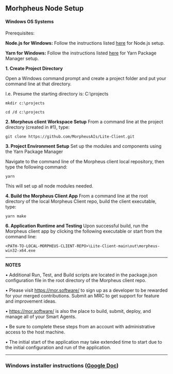 ## Morhpheus Node Setup

#### Windows OS Systems

Prerequisites:

**Node.js for Windows:**
Follow the instructions listed [here](https://phoenixnap.com/kb/install-node-js-npm-on-windows) for Node.js setup.


**Yarn for Windows:**
Follow the instructions listed [here](https://phoenixnap.com/kb/yarn-windows) for Yarn Package Manager setup.


**1. Create Project Directory**

Open a Windows command prompt and create a project folder and put your command line at that directory.
  
I.e. Presume the starting directory is: C:\projects
```
mkdir c:\projects

cd /d c:\projects
```

**2. Morpheus client Workspace Setup**
From a command line at the project directory (created in #1), type:
```
git clone https://github.com/MorpheusAIs/Lite-Client.git
```
**3. Project Environment Setup**
Set up the modules and components using the Yarn Package Manager

Navigate to the command line of the Morpheus client local repository, then type the following command:
```
yarn
```
This will set up all node modules needed.

**4. Build the Morpheus Client App**
From a command line at the root directory of the local Morpheus Client repo, build the client executable, type:
```
yarn make
```

**6. Application Runtime and Testing**
Upon successful build, run the Morpheus client app by clicking the following executable or start from the command line:
```
<PATH-TO-LOCAL-MORPHEUS-CLIENT-REPO>\Lite-Client-main\out\morpheus-win32-x64.exe
```

----
**NOTES**

•	Additional Run, Test, and Build scripts are located in the package.json configuration file in the root directory of the Morpheus client repo.

•	Please visit https://mor.software/ to sign up as a developer to be rewarded for your merged contributions. Submit an MRC to get support for feature and improvement ideas.

•	https://mor.software/ is also the place to build, submit, deploy, and manage all of your Smart Agents.

•	Be sure to complete these steps from an account with administrative access to the host machine.

•	The initial start of the application may take extended time to start due to the initial configuration and run of the application.

----

### Windows installer instructions ([Google Doc](https://docs.google.com/document/d/1YjGAlTzglct8aNEqZAUeYD7SAmOETtmv/edit?usp=sharing&ouid=118042204753952761929&rtpof=true&sd=true))


